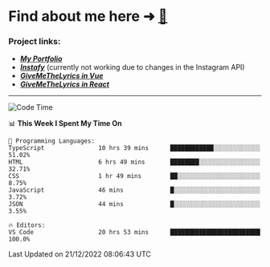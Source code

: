 # Find about me here ➜ [🧑](https://pauabella.dev)

### Project links:
- ***[My Portfolio](https://pauabella.dev)***
- ***[Instafy](https://instafy.me)*** (currently not working due to changes in the Instagram API)
- ***[GiveMeTheLyrics in Vue](https://lyrics.pauabella.dev)***
- ***[GiveMeTheLyrics in React](https://pauabella.dev/GiveMeTheLyrics)***

---
<!--START_SECTION:waka-->
![Code Time](http://img.shields.io/badge/Code%20Time-1%2C748%20hrs%2040%20mins-blue)

📊 **This Week I Spent My Time On** 

```text
💬 Programming Languages: 
TypeScript               10 hrs 39 mins      ████████████░░░░░░░░░░░░░   51.02% 
HTML                     6 hrs 49 mins       ████████░░░░░░░░░░░░░░░░░   32.71% 
CSS                      1 hr 49 mins        ██░░░░░░░░░░░░░░░░░░░░░░░   8.75% 
JavaScript               46 mins             █░░░░░░░░░░░░░░░░░░░░░░░░   3.72% 
JSON                     44 mins             █░░░░░░░░░░░░░░░░░░░░░░░░   3.55%

🔥 Editors: 
VS Code                  20 hrs 53 mins      █████████████████████████   100.0%

```


 Last Updated on 21/12/2022 08:06:43 UTC
<!--END_SECTION:waka-->
